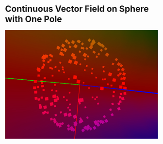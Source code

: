 # Continuous Vector Field on Sphere with One Pole

[![Demo](Img/Demo01.jpg)](https://vimeo.com/118406481)
